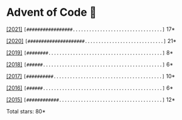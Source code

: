# Advent of Code :christmas_tree:

[[2021]](https://adventofcode.com/2021) `[#################.................................]` 17*

[[2020]](https://adventofcode.com/2020) `[#####################.............................]` 21*

[[2019]](https://adventofcode.com/2019) `[########..........................................]`  8*

[[2018]](https://adventofcode.com/2018) `[######............................................]`  6*

[[2017]](https://adventofcode.com/2017) `[##########........................................]` 10*

[[2016]](https://adventofcode.com/2016) `[######............................................]`  6*

[[2015]](https://adventofcode.com/2015) `[############......................................]` 12*

Total stars: 80*